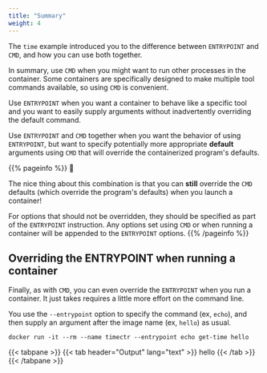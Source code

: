 ```yaml
---
title: "Summary"
weight: 4
---
```


The `time` example introduced you to the difference between `ENTRYPOINT`
and `CMD`, and how you can use both together.

In summary, use `CMD` when you might want to run other processes in the
container. Some containers are specifically designed to make multiple tool
commands available, so using `CMD` is convenient.

Use `ENTRYPOINT` when you want a container to behave like a specific tool and
you want to easily supply arguments without inadvertently overriding the default
command.

Use `ENTRYPOINT` and `CMD` together when you want the behavior of using
`ENTRYPOINT`, but want to specify potentially more appropriate **default**
arguments using `CMD` that will override the containerized program's defaults.

<!-- markdownlint-disable --> 
{{% pageinfo %}}
&#x1F92F;

The nice thing about this combination is that you can **still** override
the `CMD` defaults (which override the program's defaults)
when you launch a container!

For options that should not be overridden, they should be specified as part of
the `ENTRYPOINT` instruction. Any options set using `CMD` or when running a
container will be appended to the `ENTRYPOINT` options.
{{% /pageinfo %}}
<!-- markdownlint-restore -->

## Overriding the ENTRYPOINT when running a container

Finally, as with `CMD`, you can even override the `ENTRYPOINT` when you run a
container. It just takes requires a little more effort on the command line.

You use the `--entrypoint` option to specify the command (ex, `echo`), and then
supply an argument after the image name (ex, `hello`) as usual.

```text
docker run -it --rm --name timectr --entrypoint echo get-time hello
```

<!-- markdownlint-disable -->
{{< tabpane >}}
{{< tab header="Output" lang="text" >}}
hello
{{< /tab >}}
{{< /tabpane >}}
<!-- markdownlint-restore -->
